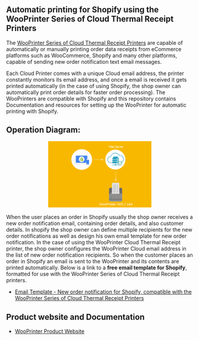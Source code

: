 **Automatic printing for Shopify using the WooPrinter Series of Cloud Thermal Receipt Printers**
-
The [WooPrinter Series of Cloud Thermal Receipt Printers](https://hwgroup-bg.com/shop/) are capable of automatically or manually printing order data receipts from eCommerce platforms such as WooCommerce, Shopify and many other platforms, capable of sending new order notification text email messages. 

Each Cloud Printer comes with a unique Cloud email address, the printer constantly monitors its email address, and once a email is received it gets printed automatically (in the case of using Shopify, the shop owner can automatically print order details for faster order processing). The WooPrinters are compatible with Shopify and this repository contains Documentation and resources for setting up the WooPrinter for automatic printing with Shopify. 

**Operation Diagram:**
-
<p align="center" width="100%">
    <img width="55%" src="https://raw.githubusercontent.com/Irdroid/WooPrinter-Shopify/main/Media/shopify_auto_print.gif"> 
</p>


When the user places an order in Shopify usually the shop owner receives a new order notification email, containing order details, and also customer details. In shopify the shop owner can define multiple recipients for the new order notifications as well as design his own email template for new order notification. In the case of using the WooPrinter Cloud Thermal Receipt printer, the shop owner configures the WooPrinter Cloud email address in the list of new order notification recipients. So when the customer places an order in Shopify an email is sent to the WooPrinter and its contents are printed automatically. Below is a link to a **free email template for Shopify**, formatted for use with the WooPrinter Series of Cloud Thermal Receipt printers.
- [Email Template - New order notification for Shopify, compatible with the WooPrinter Series of Cloud Thermal Receipt Printers](https://github.com/Irdroid/WooPrinter-Shopify/tree/main/Templates)

**Product website and Documentation**
-
- [WooPrinter Product Website](https://hwgroup-bg.com/shop/)
